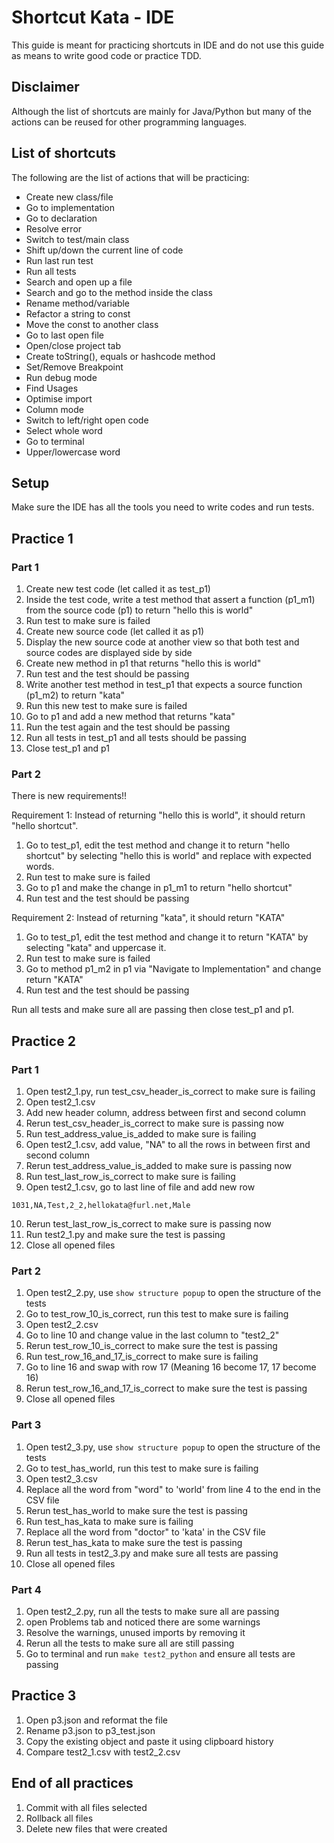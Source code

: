 # Shortcut Kata - IDE

This guide is meant for practicing shortcuts in IDE and do not use this guide as means to write good code or practice TDD.

## Disclaimer

Although the list of shortcuts are mainly for Java/Python but many of the actions can be reused for other programming languages.

## List of shortcuts

The following are the list of actions that will be practicing:

* Create new class/file
* Go to implementation
* Go to declaration
* Resolve error
* Switch to test/main class
* Shift up/down the current line of code
* Run last run test
* Run all tests
* Search and open up a file
* Search and go to the method inside the class
* Rename method/variable
* Refactor a string to const
* Move the const to another class
* Go to last open file
* Open/close project tab
* Create toString(), equals or hashcode method
* Set/Remove Breakpoint
* Run debug mode
* Find Usages
* Optimise import
* Column mode
* Switch to left/right open code
* Select whole word
* Go to terminal
* Upper/lowercase word

## Setup

Make sure the IDE has all the tools you need to write codes and run tests.

## Practice 1

### Part 1

1. Create new test code (let called it as test_p1)
2. Inside the test code, write a test method that assert a function (p1_m1) from the source code (p1) to return "hello this is world"
3. Run test to make sure is failed
4. Create new source code (let called it as p1)
5. Display the new source code at another view so that both test and source codes are displayed side by side
6. Create new method in p1 that returns "hello this is world"
7. Run test and the test should be passing
8. Write another test method in test_p1 that expects a source function (p1_m2) to return "kata"
9. Run this new test to make sure is failed
10. Go to p1 and add a new method that returns "kata"
11. Run the test again and the test should be passing
12. Run all tests in test_p1 and all tests should be passing
13. Close test_p1 and p1

### Part 2

There is new requirements!! 

Requirement 1: Instead of returning "hello this is world", it should return "hello shortcut".

1. Go to test_p1, edit the test method and change it to return "hello shortcut" by selecting "hello this is world" and replace with expected words.
2. Run test to make sure is failed
3. Go to p1 and make the change in p1_m1 to return "hello shortcut"
4. Run test and the test should be passing

Requirement 2: Instead of returning "kata", it should return "KATA"

1. Go to test_p1, edit the test method and change it to return "KATA" by selecting "kata" and uppercase it.
2. Run test to make sure is failed
3. Go to method p1_m2 in p1 via "Navigate to Implementation" and change return "KATA"
4. Run test and the test should be passing

Run all tests and make sure all are passing then close test_p1 and p1.

## Practice 2

### Part 1

1. Open test2_1.py, run test_csv_header_is_correct to make sure is failing
2. Open test2_1.csv
3. Add new header column, address between first and second column
4. Rerun test_csv_header_is_correct to make sure is passing now 
5. Run test_address_value_is_added to make sure is failing
6. Open test2_1.csv, add value, "NA" to all the rows in between first and second column
7. Rerun test_address_value_is_added to make sure is passing now
8. Run test_last_row_is_correct to make sure is failing
9. Open test2_1.csv, go to last line of file and add new row
```
1031,NA,Test,2_2,hellokata@furl.net,Male
```
10. Rerun test_last_row_is_correct to make sure is passing now
11. Run test2_1.py and make sure the test is passing
12. Close all opened files

### Part 2

1. Open test2_2.py, use `show structure popup` to open the structure of the tests
2. Go to test_row_10_is_correct, run this test to make sure is failing
3. Open test2_2.csv
4. Go to line 10 and change value in the last column to "test2_2"
5. Rerun test_row_10_is_correct to make sure the test is passing
6. Run test_row_16_and_17_is_correct to make sure is failing
7. Go to line 16 and swap with row 17 (Meaning 16 become 17, 17 become 16)
8. Rerun test_row_16_and_17_is_correct to make sure the test is passing
9. Close all opened files

### Part 3

1. Open test2_3.py, use `show structure popup` to open the structure of the tests
2. Go to test_has_world, run this test to make sure is failing
3. Open test2_3.csv
4. Replace all the word from "word" to 'world' from line 4 to the end in the CSV file
5. Rerun test_has_world to make sure the test is passing
6. Run test_has_kata to make sure is failing
7. Replace all the word from "doctor" to 'kata' in the CSV file
8. Rerun test_has_kata to make sure the test is passing
9. Run all tests in test2_3.py and make sure all tests are passing 
10. Close all opened files

### Part 4

1. Open test2_2.py, run all the tests to make sure all are passing
2. open Problems tab and noticed there are some warnings
3. Resolve the warnings, unused imports by removing it
4. Rerun all the tests to make sure all are still passing
5. Go to terminal and run `make test2_python` and ensure all tests are passing

## Practice 3

1. Open p3.json and reformat the file
2. Rename p3.json to p3_test.json
3. Copy the existing object and paste it using clipboard history
4. Compare test2_1.csv with test2_2.csv

## End of all practices

1. Commit with all files selected
2. Rollback all files
3. Delete new files that were created
